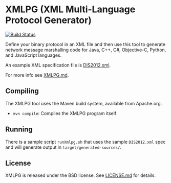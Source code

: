 # XMLPG (XML Multi-Language Protocol Generator)

[![Build Status](https://app.travis-ci.com/open-dis/xmlpg.svg?branch=master)](https://app.travis-ci.com/open-dis/xmlpg)

Define your binary protocol in an XML file and then use this tool to generate network message marshalling code for Java, C++, C#, Objective-C, Python, and JavaScript languages.

An example XML specification file is [DIS2012.xml](DIS2012.xml).

For more info see [XMLPG.md](XMLPG.md).

## Compiling

The XMLPG tool uses the Maven build system, available from Apache.org.

* `mvn compile`: Compiles the XMLPG program itself

## Running

There is a sample script `runXmlpg.sh` that uses the sample `DIS2012.xml` spec and will generate output in `target/generated-sources/`.

## License

XMLPG is released under the BSD license. See [LICENSE.md](LICENSE.md) for details. 

